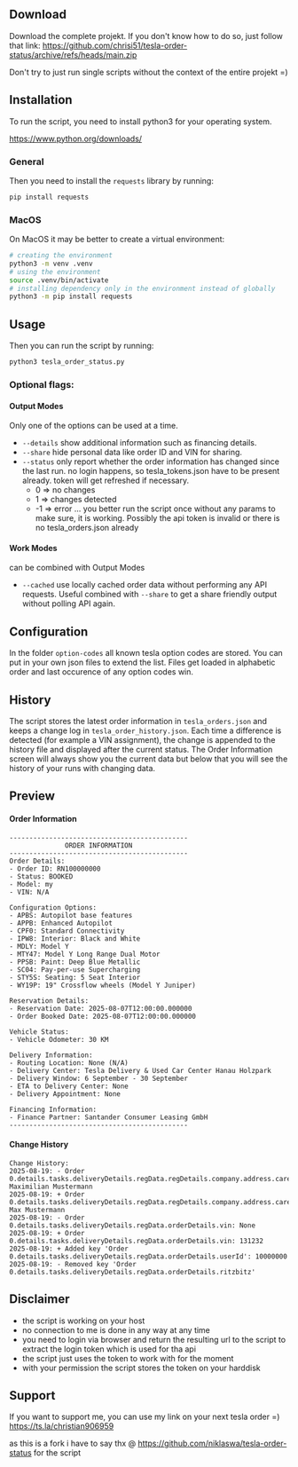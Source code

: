 ## Download
Download the complete projekt. 
If you don't know how to do so, just follow that link: https://github.com/chrisi51/tesla-order-status/archive/refs/heads/main.zip 

Don't try to just run single scripts without the context of the entire projekt =)

## Installation

To run the script, you need to install python3 for your operating system.

https://www.python.org/downloads/

### General
Then you need to install the `requests` library by running:
```sh
pip install requests
```

### MacOS
On MacOS it may be better to create a virtual environment:
```sh
# creating the environment
python3 -m venv .venv
# using the environment
source .venv/bin/activate
# installing dependency only in the environment instead of globally
python3 -m pip install requests
```

## Usage
Then you can run the script by running:
```sh
python3 tesla_order_status.py
```
### Optional flags:

#### Output Modes
Only one of the options can be used at a time.
- `--details` show additional information such as financing details.
- `--share` hide personal data like order ID and VIN for sharing.
- `--status` only report whether the order information has changed since the last run. no login happens, so tesla_tokens.json have to be present already. token will get refreshed if necessary.
  - 0 => no changes
  - 1 => changes detected
  - -1 => error ... you better run the script once without any params to make sure, it is working. Possibly the api token is invalid or there is no tesla_orders.json already
#### Work Modes
can be combined with Output Modes
  - `--cached` use locally cached order data without performing any API requests. Useful combined with `--share` to get a share friendly output without polling API again.

## Configuration
In the folder `option-codes` all known tesla option codes are stored. You can put in your own json files to extend the list. Files get loaded in alphabetic order and last occurence of any option codes win.

## History
The script stores the latest order information in `tesla_orders.json` and keeps a change log in `tesla_order_history.json`. Each time a difference is detected (for example a VIN assignment), the change is appended to the history file and displayed after the current status.
The Order Information screen will always show you the current data but below that you will see the history of your runs with changing data. 

## Preview

#### Order Information
```
---------------------------------------------
              ORDER INFORMATION
---------------------------------------------
Order Details:
- Order ID: RN100000000
- Status: BOOKED
- Model: my
- VIN: N/A

Configuration Options:
- APBS: Autopilot base features
- APPB: Enhanced Autopilot
- CPF0: Standard Connectivity
- IPW8: Interior: Black and White
- MDLY: Model Y
- MTY47: Model Y Long Range Dual Motor
- PPSB: Paint: Deep Blue Metallic
- SC04: Pay-per-use Supercharging
- STY5S: Seating: 5 Seat Interior
- WY19P: 19" Crossflow wheels (Model Y Juniper)

Reservation Details:
- Reservation Date: 2025-08-07T12:00:00.000000
- Order Booked Date: 2025-08-07T12:00:00.000000

Vehicle Status:
- Vehicle Odometer: 30 KM

Delivery Information:
- Routing Location: None (N/A)
- Delivery Center: Tesla Delivery & Used Car Center Hanau Holzpark
- Delivery Window: 6 September - 30 September
- ETA to Delivery Center: None
- Delivery Appointment: None

Financing Information:
- Finance Partner: Santander Consumer Leasing GmbH
---------------------------------------------
```


#### Change History
```
Change History:
2025-08-19: - Order 0.details.tasks.deliveryDetails.regData.regDetails.company.address.careOf: Maximilian Mustermann
2025-08-19: + Order 0.details.tasks.deliveryDetails.regData.regDetails.company.address.careOf: Max Mustermann
2025-08-19: - Order 0.details.tasks.deliveryDetails.regData.orderDetails.vin: None
2025-08-19: + Order 0.details.tasks.deliveryDetails.regData.orderDetails.vin: 131232
2025-08-19: + Added key 'Order 0.details.tasks.deliveryDetails.regData.orderDetails.userId': 10000000
2025-08-19: - Removed key 'Order 0.details.tasks.deliveryDetails.regData.orderDetails.ritzbitz'
```
## Disclaimer
- the script is working on your host
- no connection to me is done in any way at any time
- you need to login via browser and return the resulting url to the script to extract the login token which is used for tha api
- the script just uses the token to work with for the moment
- with your permission the script stores the token on your harddisk

## Support
If you want to support me, you can use my link on your next tesla order =)
https://ts.la/christian906959

as this is a fork i have to say thx @ https://github.com/niklaswa/tesla-order-status for the script
